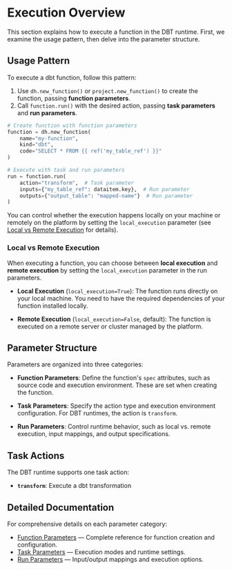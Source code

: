 # Execution Overview

This section explains how to execute a function in the DBT runtime.
First, we examine the usage pattern, then delve into the parameter structure.

## Usage Pattern

To execute a dbt function, follow this pattern:

1. Use `dh.new_function()` or `project.new_function()` to create the function, passing **function parameters**.
2. Call `function.run()` with the desired action, passing **task parameters** and **run parameters**.

```python
# Create function with function parameters
function = dh.new_function(
    name="my-function",
    kind="dbt",
    code="SELECT * FROM {{ ref('my_table_ref') }}"
)

# Execute with task and run parameters
run = function.run(
    action="transform",  # Task parameter
    inputs={"my_table_ref": dataitem.key},  # Run parameter
    outputs={"output_table": "mapped-name"}  # Run parameter
)
```

You can control whether the execution happens locally on your machine or remotely on the platform by setting the `local_execution` parameter (see [Local vs Remote Execution](#local-vs-remote-execution) for details).

### Local vs Remote Execution

When executing a function, you can choose between **local execution** and **remote execution** by setting the `local_execution` parameter in the run parameters.

- **Local Execution** (`local_execution=True`): The function runs directly on your local machine. You need to have the required dependencies of your function installed locally.

- **Remote Execution** (`local_execution=False`, default): The function is executed on a remote server or cluster managed by the platform.

## Parameter Structure

Parameters are organized into three categories:

- **Function Parameters**: Define the function's `spec` attributes, such as source code and execution environment. These are set when creating the function.

- **Task Parameters**: Specify the action type and execution environment configuration. For DBT runtimes, the action is `transform`.

- **Run Parameters**: Control runtime behavior, such as local vs. remote execution, input mappings, and output specifications.

## Task Actions

The DBT runtime supports one task action:

- **`transform`**: Execute a dbt transformation

## Detailed Documentation

For comprehensive details on each parameter category:

- [Function Parameters](entities/function.md) — Complete reference for function creation and configuration.
- [Task Parameters](entities/task.md) — Execution modes and runtime settings.
- [Run Parameters](entities/run.md) — Input/output mappings and execution options.
